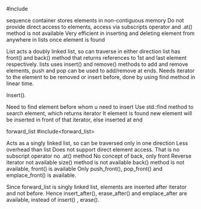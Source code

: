 #include<list>

sequence container
stores elements in non-contiguous memory
Do not provide direct access to elements, access via subscripts operator and .at() method is not available
Very efficient in inserting and deleting element from anywhere in lists once element is found

List acts a doubly linked list, so can traverse in either direction
list has front() and back() method that returns references to 1st and last element respectively. 
lists uses insert() and remove() methods to add and remove elements, push and pop can be used to add/remove at ends.
Needs iterator to the element to be removed or insert before, done by using find method in linear time.


Insert().

Need to find element before whom u need to insert
Use std::find method to search element, which returns iterator
It element is found new element will be inserted in front of that iterator, else inserted at end













forward_list
#include<forward_list>

Acts as a singly linked list, so can be traversed only in one direction
Less overhead than list
Does not support direct element access. That is no subscript operator no .at() method
No concept of back, only front
Reverse iterator not available
size() method is not available
back() method is not available, front() is available
Only push_front(), pop_front() and emplace_front() is available.

Since forward_list is singly linked list,
elements are inserted after iterator and not before. Hence insert_after(), erase_after() and emplace_after are available, instead of insert() , erase().

